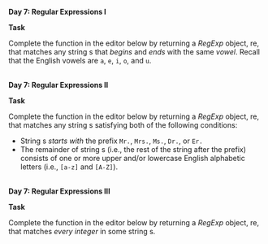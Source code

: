 **Day 7: Regular Expressions I**<br>

**Task**

Complete the function in the editor below by returning a *RegExp* object, re, that matches any string s that *begins* and *ends* with the same *vowel*. Recall that the English vowels are `a`, `e`, `i`, `o`, and `u`.

<br>**Day 7: Regular Expressions II**<br>

**Task**<br>

Complete the function in the editor below by returning a *RegExp* object, re, that matches any string s satisfying both of the following conditions:

- String s *starts with* the prefix `Mr.`, `Mrs.`, `Ms.`, `Dr.`, or `Er.`
- The remainder of string s (i.e., the rest of the string after the prefix) consists of one or more upper and/or lowercase English alphabetic letters (i.e., `[a-z]` and `[A-Z]`).

<br>**Day 7: Regular Expressions III**<br>

**Task**<br>

Complete the function in the editor below by returning a *RegExp* object, re, that matches *every integer* in some string s.
